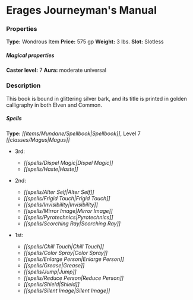 ﻿---
Title: "Erages Journeyman's Manual"
Type: "Wondrous Item"
Price: "575 gp"
Weight: "3 lbs."
Slot: "Slotless"
Caster level: "7"
Aura: "moderate universal"
Description: |
  "This book is bound in glittering silver bark, and its title is printed in golden calligraphy in both Elven and Common.
  ### Spells
  **Type:** Spellbook, Level 7 Magus
  ### Ritual
  **Avoiding Spell (Su):** Whenever you cast a transmutation spell, you can spend this boon as a swift action to gain a +1 dodge bonus to your AC for a number of rounds equal to the spell's level."
Crafting cost: "287.5 gp"
Sources: "['Arcane Anthology']"
---

# Erages Journeyman's Manual

### Properties

**Type:** Wondrous Item **Price:** 575 gp **Weight:** 3 lbs. **Slot:** Slotless

##### Magical properties

**Caster level:** 7 **Aura:** moderate universal

### Description

This book is bound in glittering silver bark, and its title is printed in golden calligraphy in both Elven and Common.

##### Spells

**Type:** _[[items/Mundane/Spellbook|Spellbook]]_, Level 7 _[[classes/Magus|Magus]]_

* 3rd:
  * _[[spells/Dispel Magic|Dispel Magic]]_
  * _[[spells/Haste|Haste]]_


* 2nd:
  * _[[spells/Alter Self|Alter Self]]_
  * _[[spells/Frigid Touch|Frigid Touch]]_
  * _[[spells/Invisibility|Invisibility]]_
  * _[[spells/Mirror Image|Mirror Image]]_
  * _[[spells/Pyrotechnics|Pyrotechnics]]_
  * _[[spells/Scorching Ray|Scorching Ray]]_


* 1st:
  * _[[spells/Chill Touch|Chill Touch]]_
  * _[[spells/Color Spray|Color Spray]]_
  * _[[spells/Enlarge Person|Enlarge Person]]_
  * _[[spells/Grease|Grease]]_
  * _[[spells/Jump|Jump]]_
  * _[[spells/Reduce Person|Reduce Person]]_
  * _[[spells/Shield|Shield]]_
  * _[[spells/Silent Image|Silent Image]]_